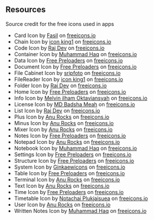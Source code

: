 ## Resources

Source credit for the free icons used in apps

- Card Icon by <a href="https://freeicons.io/profile/722">Fasil</a> on <a href="https://freeicons.io">freeicons.io</a>
- Chain Icon by <a href="https://freeicons.io/profile/3">icon king1</a> on <a href="https://freeicons.io">freeicons.io</a>    
- Code Icon by <a href="https://freeicons.io/profile/714">Raj Dev</a> on <a href="https://freeicons.io">freeicons.io</a>        
- Container Icon by <a href="https://freeicons.io/profile/823">Muhammad Haq</a> on <a href="https://freeicons.io">freeicons.io</a>   
- Data Icon by <a href="https://freeicons.io/profile/726">Free Preloaders</a> on <a href="https://freeicons.io">freeicons.io</a>
- Document Icon by <a href="https://freeicons.io/profile/726">Free Preloaders</a> on <a href="https://freeicons.io">freeicons.io</a>  
- File Cabinet Icon by <a href="https://freeicons.io/profile/101154">sripfoto</a> on <a href="https://freeicons.io">freeicons.io</a>
- FileReader Icon by <a href="https://freeicons.io/profile/3">icon king1</a> on <a href="https://freeicons.io">freeicons.io</a>
- Folder Icon by <a href="https://freeicons.io/profile/714">Raj Dev</a> on <a href="https://freeicons.io">freeicons.io</a>
- Home Icon by <a href="https://freeicons.io/profile/726">Free Preloaders</a> on <a href="https://freeicons.io">freeicons.io</a>
- Info Icon by <a href="https://freeicons.io/profile/8939">Melvin ilham Oktaviansyah</a> on <a href="https://freeicons.io">freeicons.io</a>            
- License Icon by <a href="https://freeicons.io/profile/3335">MD Badsha Meah</a> on <a href="https://freeicons.io">freeicons.io</a>  
- List Icon by <a href="https://freeicons.io/profile/714">Raj Dev</a> on <a href="https://freeicons.io">freeicons.io</a>
- Plus Icon by <a href="https://freeicons.io/profile/730">Anu Rocks</a> on <a href="https://freeicons.io">freeicons.io</a>    
- Minus Icon by <a href="https://freeicons.io/profile/730">Anu Rocks</a> on <a href="https://freeicons.io">freeicons.io</a>   
- Mixer Icon by <a href="https://freeicons.io/profile/730">Anu Rocks</a> on <a href="https://freeicons.io">freeicons.io</a>     
- Notes Icon by <a href="https://freeicons.io/profile/726">Free Preloaders</a> on <a href="https://freeicons.io">freeicons.io</a>  
- Notepad Icon by <a href="https://freeicons.io/profile/730">Anu Rocks</a> on <a href="https://freeicons.io">freeicons.io</a>  
- Notebook Icon by <a href="https://freeicons.io/profile/823">Muhammad Haq</a> on <a href="https://freeicons.io">freeicons.io</a>
- Settings Icon by <a href="https://freeicons.io/profile/726">Free Preloaders</a> on <a href="https://freeicons.io">freeicons.io</a>
- Structure Icon by <a href="https://freeicons.io/profile/726">Free Preloaders</a> on <a href="https://freeicons.io">freeicons.io</a>
- System Icon by <a href="https://freeicons.io/profile/122327">Ginkaewicons</a> on <a href="https://freeicons.io">freeicons.io</a>
- Table Icon by <a href="https://freeicons.io/profile/726">Free Preloaders</a> on <a href="https://freeicons.io">freeicons.io</a> 
- Terminal Icon by <a href="https://freeicons.io/profile/730">Anu Rocks</a> on <a href="https://freeicons.io">freeicons.io</a>
- Text Icon by <a href="https://freeicons.io/profile/730">Anu Rocks</a> on <a href="https://freeicons.io">freeicons.io</a>
- Time Icon by <a href="https://freeicons.io/profile/726">Free Preloaders</a> on <a href="https://freeicons.io">freeicons.io</a>
- Timetable Icon by <a href="https://freeicons.io/profile/101755">Notachai Plukjaisuea</a> on <a href="https://freeicons.io">freeicons.io</a>
- User Icon by <a href="https://freeicons.io/profile/730">Anu Rocks</a> on <a href="https://freeicons.io">freeicons.io</a> 
- Written Notes Icon by <a href="https://freeicons.io/profile/823">Muhammad Haq</a> on <a href="https://freeicons.io">freeicons.io</a> 